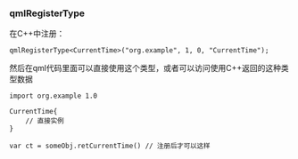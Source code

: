 

### qmlRegisterType

在C++中注册：

```
qmlRegisterType<CurrentTime>("org.example", 1, 0, "CurrentTime");
```

然后在qml代码里面可以直接使用这个类型，或者可以访问使用C++返回的这种类型数据

```
import org.example 1.0

CurrentTime{
	// 直接实例
}

var ct = someObj.retCurrentTime() // 注册后才可以这样
```


